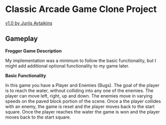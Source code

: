 # Classic Arcade Game Clone Project
[v1.0 by Jurijs Avtaikins](https://javta.github.io/frontend-nanodegree-arcade-game/)

## Gameplay

**Frogger Game Description**

My implementation was a minimum to follow the basic functionality, but I might add additional optional functionality to my game later.

**Basic Functionality**

In this game you have a Player and Enemies (Bugs). The goal of the player is to reach the water, without colliding into any one of the enemies. The player can move left, right, up and down. The enemies move in varying speeds on the paved block portion of the scene. Once a the player collides with an enemy, the game is reset and the player moves back to the start square. Once the player reaches the water the game is won and the player moves back to the start square.
